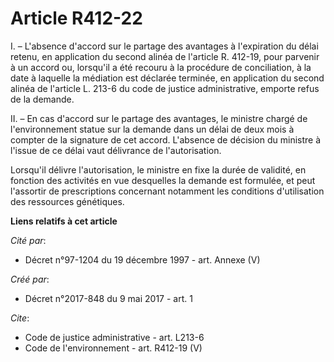 # Article R412-22

I. – L'absence d'accord sur le partage des avantages à l'expiration du délai retenu, en application du second alinéa de
l'article R. 412-19, pour parvenir à un accord ou, lorsqu'il a été recouru à la procédure de conciliation, à la date à
laquelle la médiation est déclarée terminée, en application du second alinéa de l'article L. 213-6 du code de justice
administrative, emporte refus de la demande. 

II. – En cas d'accord sur le partage des avantages, le ministre chargé de l'environnement statue sur la demande dans un délai
de deux mois à compter de la signature de cet accord. L'absence de décision du ministre à l'issue de ce délai vaut délivrance
de l'autorisation. 

Lorsqu'il délivre l'autorisation, le ministre en fixe la durée de validité, en fonction des activités en vue desquelles la
demande est formulée, et peut l'assortir de prescriptions concernant notamment les conditions d'utilisation des ressources
génétiques.

**Liens relatifs à cet article**

_Cité par_:

  - Décret n°97-1204 du 19 décembre 1997 - art. Annexe (V)

_Créé par_:

  - Décret n°2017-848 du 9 mai 2017 - art. 1

_Cite_:

  - Code de justice administrative - art. L213-6
  - Code de l'environnement - art. R412-19 (V)
